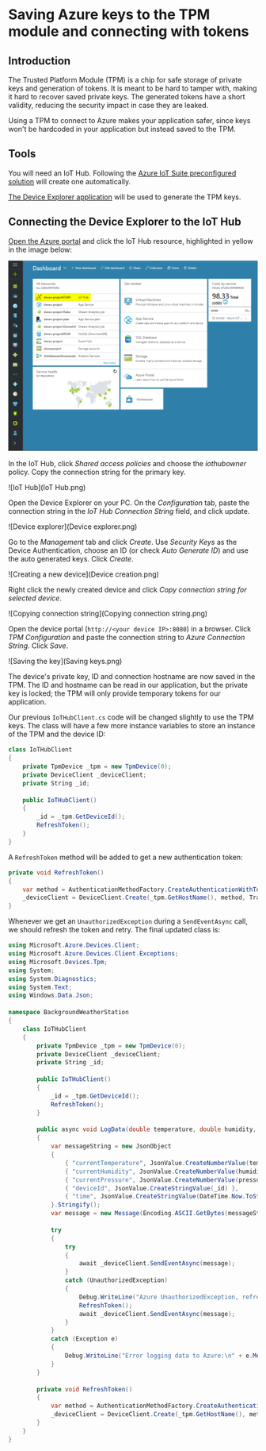 ---
---
# Saving Azure keys to the TPM module and connecting with tokens

## Introduction

The Trusted Platform Module (TPM) is a chip for safe storage of private keys and generation of tokens. It is meant to be hard to tamper with, making it hard to recover saved private keys. The generated tokens have a short validity, reducing the security impact in case they are leaked.

Using a TPM to connect to Azure makes your application safer, since keys won't be hardcoded in your application but instead saved to the TPM.

## Tools

You will need an IoT Hub. Following the [Azure IoT Suite preconfigured solution](https://docs.microsoft.com/en-us/azure/iot-suite/iot-suite-getstarted-preconfigured-solutions) will create one automatically.

[The Device Explorer application](https://github.com/Azure/azure-iot-sdks/releases) will be used to generate the TPM keys.

## Connecting the Device Explorer to the IoT Hub

[Open the Azure portal](https://ms.portal.azure.com/) and click the IoT Hub resource, highlighted in yellow in the image below:

![Dashboard](Dashboard.png)

In the IoT Hub, click *Shared access policies* and choose the *iothubowner* policy. Copy the connection string for the primary key.

![IoT Hub](IoT Hub.png)

Open the Device Explorer on your PC. On the *Configuration* tab, paste the connection string in the *IoT Hub Connection String* field, and click update.

![Device explorer](Device explorer.png)

Go to the *Management* tab and click *Create*. Use *Security Keys* as the Device Authentication, choose an ID (or check *Auto Generate ID*) and use the auto generated keys. Click *Create*.

![Creating a new device](Device creation.png)

Right click the newly created device and click *Copy connection string for selected device*.

![Copying connection string](Copying connection string.png)

Open the device portal (`http://<your device IP>:8080`) in a browser. Click *TPM Configuration* and paste the connection string to *Azure Connection String*. Click *Save*.

![Saving the key](Saving keys.png)

The device's private key, ID and connection hostname are now saved in the TPM. The ID and hostname can be read in our application, but the private key is locked; the TPM will only provide temporary tokens for our application.

Our previous `IoTHubClient.cs` code will be changed slightly to use the TPM keys. The class will have a few more instance variables to store an instance of the TPM and the device ID:

```cs
class IoTHubClient
{
    private TpmDevice _tpm = new TpmDevice(0);
    private DeviceClient _deviceClient;
    private String _id;

    public IoTHubClient()
    {
        _id = _tpm.GetDeviceId();
        RefreshToken();
    }
}
```

A `RefreshToken` method will be added to get a new authentication token:

```cs
private void RefreshToken()
{
    var method = AuthenticationMethodFactory.CreateAuthenticationWithToken(_id, _tpm.GetSASToken());
    _deviceClient = DeviceClient.Create(_tpm.GetHostName(), method, TransportType.Amqp);
}
```

Whenever we get an `UnauthorizedException` during a `SendEventAsync` call, we should refresh the token and retry. The final updated class is:

```cs
using Microsoft.Azure.Devices.Client;
using Microsoft.Azure.Devices.Client.Exceptions;
using Microsoft.Devices.Tpm;
using System;
using System.Diagnostics;
using System.Text;
using Windows.Data.Json;

namespace BackgroundWeatherStation
{
    class IoTHubClient
    {
        private TpmDevice _tpm = new TpmDevice(0);
        private DeviceClient _deviceClient;
        private String _id;

        public IoTHubClient()
        {
            _id = _tpm.GetDeviceId();
            RefreshToken();
        }

        public async void LogData(double temperature, double humidity, double pressure)
        {
            var messageString = new JsonObject
            {
                { "currentTemperature", JsonValue.CreateNumberValue(temperature) },
                { "currentHumidity", JsonValue.CreateNumberValue(humidity) },
                { "currentPressure", JsonValue.CreateNumberValue(pressure) },
                { "deviceId", JsonValue.CreateStringValue(_id) },
                { "time", JsonValue.CreateStringValue(DateTime.Now.ToString()) },
            }.Stringify();
            var message = new Message(Encoding.ASCII.GetBytes(messageString));

            try
            {
                try
                {
                    await _deviceClient.SendEventAsync(message);
                }
                catch (UnauthorizedException)
                {
                    Debug.WriteLine("Azure UnauthorizedException, refreshing SAS token");
                    RefreshToken();
                    await _deviceClient.SendEventAsync(message);
                }
            }
            catch (Exception e)
            {
                Debug.WriteLine("Error logging data to Azure:\n" + e.Message);
            }
        }

        private void RefreshToken()
        {
            var method = AuthenticationMethodFactory.CreateAuthenticationWithToken(_id, _tpm.GetSASToken());
            _deviceClient = DeviceClient.Create(_tpm.GetHostName(), method, TransportType.Amqp);
        }
    }
}
```
